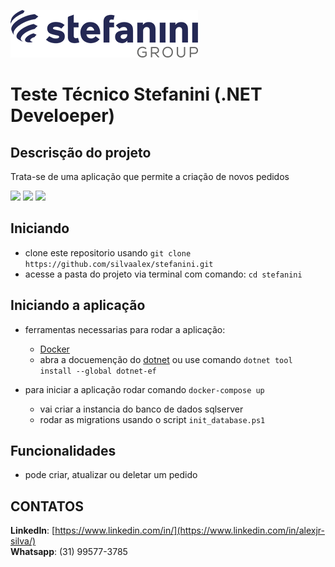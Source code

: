 ![logo](.github/logo.png)

# Teste Técnico Stefanini (.NET Develoeper)

## Descrisção do projeto
Trata-se de uma aplicação que permite a criação de novos pedidos

![](https://img.shields.io/badge/autor-Alex%20Junior-brightgreen)
![](https://img.shields.io/github/languages/count/silvaAlex/Stefanini)
![](https://img.shields.io/github/last-commit/silvaAlex/Stefanini)


## Iniciando
 - clone este repositorio usando `git clone https://github.com/silvaalex/stefanini.git`
 - acesse a pasta do projeto via terminal com comando: `cd stefanini`

## Iniciando a aplicação

- ferramentas necessarias para rodar a aplicação:
   - [Docker](https://www.docker.com/products/docker-desktop/)
   - abra a docuemenção do [dotnet](https://learn.microsoft.com/en-us/ef/core/cli/dotnet) ou use comando `dotnet tool install --global dotnet-ef`

- para iniciar a aplicação rodar comando `docker-compose up` 
   - vai criar a instancia do banco de dados sqlserver
   - rodar as migrations usando o script `init_database.ps1`

## Funcionalidades
   - pode criar, atualizar ou deletar um pedido

## CONTATOS

**LinkedIn**: [https://www.linkedin.com/in/](https://www.linkedin.com/in/alexjr-silva/)  
**Whatsapp**: (31) 99577-3785
